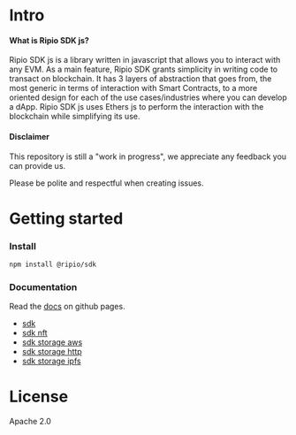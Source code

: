 # Intro

#### What is Ripio SDK js?

Ripio SDK js is a library written in javascript that allows you to interact with any EVM. As a main feature, Ripio SDK grants simplicity in writing code to transact on blockchain. It has 3 layers of abstraction that goes from, the most generic in terms of interaction with Smart Contracts, to a more oriented design for each of the use cases/industries where you can develop a dApp. Ripio SDK js uses Ethers js to perform the interaction with the blockchain while simplifying its use.

#### Disclaimer

This repository is still a "work in progress", we appreciate any feedback you can provide us.

Please be polite and respectful when creating issues.

# Getting started

### Install

```bash
npm install @ripio/sdk
```

### Documentation

Read the [docs](https://ripio.github.io/sdkjs) on github pages.

- [sdk](https://ripio.github.io/sdkjs/sdk/v2.0.0)
- [sdk nft](https://ripio.github.io/sdkjs/sdk-nft/v1.0.0)
- [sdk storage aws](https://ripio.github.io/sdkjs/sdk-storage-aws/v1.0.0)
- [sdk storage http](https://ripio.github.io/sdkjs/sdk-storage-http/v1.0.0)
- [sdk storage ipfs](https://ripio.github.io/sdkjs/sdk-storage-ipfs/v1.0.0)

# License

Apache 2.0
